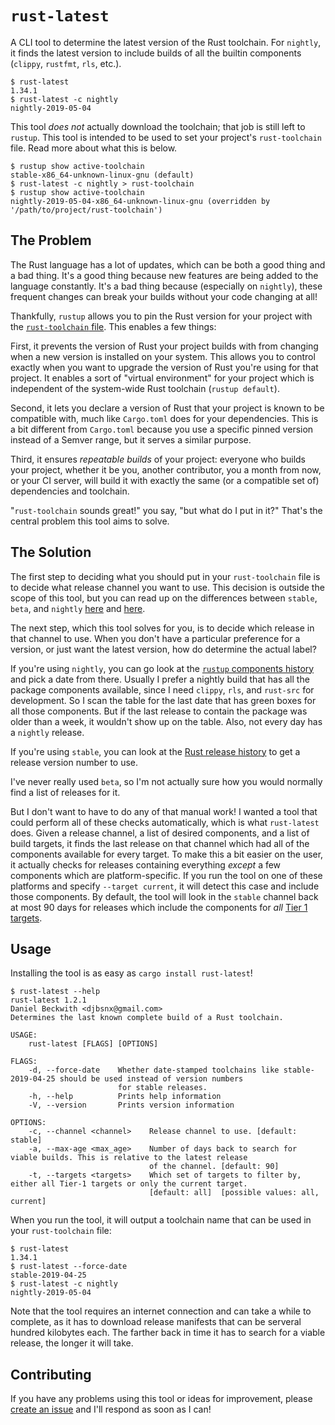 # `rust-latest`

A CLI tool to determine the latest version of the Rust toolchain. For `nightly`, it finds the latest version to include builds of all the builtin components (`clippy`, `rustfmt`, `rls`, etc.).

```console
$ rust-latest
1.34.1
$ rust-latest -c nightly
nightly-2019-05-04
```

This tool *does not* actually download the toolchain; that job is still left to `rustup`. This tool is intended to be used to set your project's `rust-toolchain` file. Read more about what this is below.

```console
$ rustup show active-toolchain
stable-x86_64-unknown-linux-gnu (default)
$ rust-latest -c nightly > rust-toolchain
$ rustup show active-toolchain
nightly-2019-05-04-x86_64-unknown-linux-gnu (overridden by '/path/to/project/rust-toolchain')
```

## The Problem

The Rust language has a lot of updates, which can be both a good thing and a bad thing. It's a good thing because new features are being added to the language constantly. It's a bad thing because (especially on `nightly`), these frequent changes can break your builds without your code changing at all!

Thankfully, `rustup` allows you to pin the Rust version for your project with the [`rust-toolchain` file](https://github.com/rust-lang/rustup.rs#the-toolchain-file). This enables a few things:

First, it prevents the version of Rust your project builds with from changing when a new version is installed on your system. This allows you to control exactly when you want to upgrade the version of Rust you're using for that project. It enables a sort of "virtual environment" for your project which is independent of the system-wide Rust toolchain (`rustup default`).

Second, it lets you declare a version of Rust that your project is known to be compatible with, much like `Cargo.toml` does for your dependencies. This is a bit different from `Cargo.toml` because you use a specific pinned version instead of a Semver range, but it serves a similar purpose.

Third, it ensures *repeatable builds* of your project: everyone who builds your project, whether it be you, another contributor, you a month from now, or your CI server, will build it with exactly the same (or a compatible set of) dependencies and toolchain.

"`rust-toolchain` sounds great!" you say, "but what do I put in it?" That's the central problem this tool aims to solve.

## The Solution

The first step to deciding what you should put in your `rust-toolchain` file is to decide what release channel you want to use. This decision is outside the scope of this tool, but you can read up on the differences between `stable`, `beta`, and `nightly` [here](https://github.com/rust-lang/rustup.rs#keeping-rust-up-to-date) and [here](https://github.com/nox/rust-rfcs/blob/master/text/0507-release-channels.md).

The next step, which this tool solves for you, is to decide which release in that channel to use. When you don't have a particular preference for a version, or just want the latest version, how do determine the actual label?

If you're using `nightly`, you can go look at the [`rustup` components history](https://rust-lang.github.io/rustup-components-history/index.html) and pick a date from there. Usually I prefer a nightly build that has all the package components available, since I need `clippy`, `rls`, and `rust-src` for development. So I scan the table for the last date that has green boxes for all those components. But if the last release to contain the package was older than a week, it wouldn't show up on the table. Also, not every day has a `nightly` release.

If you're using `stable`, you can look at the [Rust release history](https://github.com/rust-lang/rust/blob/master/RELEASES.md) to get a release version number to use.

I've never really used `beta`, so I'm not actually sure how you would normally find a list of releases for it.

But I don't want to have to do any of that manual work! I wanted a tool that could perform all of these checks automatically, which is what `rust-latest` does. Given a release channel, a list of desired components, and a list of build targets, it finds the last release on that channel which had all of the components available for every target. To make this a bit easier on the user, it actually checks for releases containing everything *except* a few components which are platform-specific. If you run the tool on one of these platforms and specify `--target current`, it will detect this case and include those components. By default, the tool will look in the `stable` channel back at most 90 days for releases which include the components for *all* [Tier 1 targets](https://forge.rust-lang.org/platform-support.html).

## Usage

Installing the tool is as easy as `cargo install rust-latest`!

```console
$ rust-latest --help
rust-latest 1.2.1
Daniel Beckwith <djbsnx@gmail.com>
Determines the last known complete build of a Rust toolchain.

USAGE:
    rust-latest [FLAGS] [OPTIONS]

FLAGS:
    -d, --force-date    Whether date-stamped toolchains like stable-2019-04-25 should be used instead of version numbers
                        for stable releases.
    -h, --help          Prints help information
    -V, --version       Prints version information

OPTIONS:
    -c, --channel <channel>    Release channel to use. [default: stable]
    -a, --max-age <max_age>    Number of days back to search for viable builds. This is relative to the latest release
                               of the channel. [default: 90]
    -t, --targets <targets>    Which set of targets to filter by, either all Tier-1 targets or only the current target.
                               [default: all]  [possible values: all, current]
```

When you run the tool, it will output a toolchain name that can be used in your `rust-toolchain` file:

```console
$ rust-latest
1.34.1
$ rust-latest --force-date
stable-2019-04-25
$ rust-latest -c nightly
nightly-2019-05-04
```

Note that the tool requires an internet connection and can take a while to complete, as it has to download release manifests that can be serveral hundred kilobytes each. The farther back in time it has to search for a viable release, the longer it will take.

## Contributing

If you have any problems using this tool or ideas for improvement, please [create an issue](https://github.com/dbeckwith/rust-latest/issues) and I'll respond as soon as I can!

